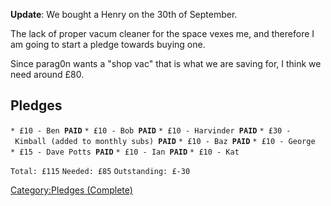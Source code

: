 **Update**: We bought a Henry on the 30th of September.

The lack of proper vacum cleaner for the space vexes me, and therefore I
am going to start a pledge towards buying one.

Since parag0n wants a "shop vac" that is what we are saving for, I think
we need around £80.

Pledges
-------

`* £10 - Ben `**`PAID`**
`* £10 - Bob `**`PAID`**
`* £10 - Harvinder `**`PAID`**
`* £30 - Kimball (added to monthly subs) `**`PAID`**
`* £10 - Baz `**`PAID`**
`* £10 - George `
`* £15 - Dave Potts `**`PAID`**
`* £10 - Ian `**`PAID`**
`* £10 - Kat `

`Total: £115`
`Needed: £85`
`Outstanding: £-30`

[Category:Pledges (Complete)](Category:Pledges_(Complete) "wikilink")